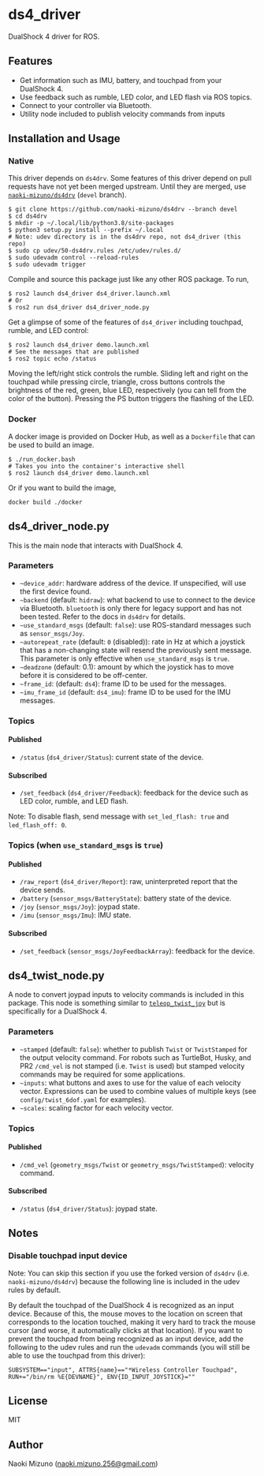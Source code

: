 # ds4_driver

DualShock 4 driver for ROS.

## Features

- Get information such as IMU, battery, and touchpad from your DualShock 4.
- Use feedback such as rumble, LED color, and LED flash via ROS topics.
- Connect to your controller via Bluetooth.
- Utility node included to publish velocity commands from inputs

## Installation and Usage

### Native

This driver depends on `ds4drv`. Some features of this driver depend on pull
requests have not yet been merged upstream. Until they are merged, use
[`naoki-mizuno/ds4drv`](https://github.com/naoki-mizuno/ds4drv/tree/devel)
(`devel` branch).

```console
$ git clone https://github.com/naoki-mizuno/ds4drv --branch devel
$ cd ds4drv
$ mkdir -p ~/.local/lib/python3.8/site-packages
$ python3 setup.py install --prefix ~/.local
# Note: udev directory is in the ds4drv repo, not ds4_driver (this repo)
$ sudo cp udev/50-ds4drv.rules /etc/udev/rules.d/
$ sudo udevadm control --reload-rules
$ sudo udevadm trigger
```

Compile and source this package just like any other ROS package. To run,

```console
$ ros2 launch ds4_driver ds4_driver.launch.xml
# Or
$ ros2 run ds4_driver ds4_driver_node.py
```

Get a glimpse of some of the features of `ds4_driver` including touchpad,
rumble, and LED control:

```
$ ros2 launch ds4_driver demo.launch.xml
# See the messages that are published
$ ros2 topic echo /status
```

Moving the left/right stick controls the rumble. Sliding left and right on the
touchpad while pressing circle, triangle, cross buttons controls the
brightness of the red, green, blue LED, respectively (you can tell from the
color of the button).  Pressing the PS button triggers the flashing of the
LED.

### Docker

A docker image is provided on Docker Hub, as well as a `Dockerfile` that can
be used to build an image.

```
$ ./run_docker.bash
# Takes you into the container's interactive shell
$ ros2 launch ds4_driver demo.launch.xml
```

Or if you want to build the image,

```
docker build ./docker
```

## ds4_driver_node.py

This is the main node that interacts with DualShock 4.

### Parameters

- `~device_addr`: hardware address of the device. If unspecified, will use the
  first device found.
- `~backend` (default: `hidraw`): what backend to use to connect to the device
  via Bluetooth. `bluetooth` is only there for legacy support and has not been
  tested. Refer to the docs in `ds4drv` for details.
- `~use_standard_msgs` (default: `false`): use ROS-standard messages such as
  `sensor_msgs/Joy`.
- `~autorepeat_rate` (default: `0` (disabled)): rate in Hz at which a joystick
  that has a non-changing state will resend the previously sent message. This
  parameter is only effective when `use_standard_msgs` is `true`.
- `~deadzone` (default: 0.1): amount by which the joystick has to move before
  it is considered to be off-center.
- `~frame_id`: (default: `ds4`): frame ID to be used for the messages.
- `~imu_frame_id` (default: `ds4_imu`): frame ID to be used for the IMU
  messages.

### Topics

#### Published

- `/status` (`ds4_driver/Status`): current state of the device.

#### Subscribed

- `/set_feedback` (`ds4_driver/Feedback`): feedback for the device such as
  LED color, rumble, and LED flash.

Note: To disable flash, send message with `set_led_flash: true` and
`led_flash_off: 0`.


### Topics (when `use_standard_msgs` is `true`)

#### Published

- `/raw_report` (`ds4_driver/Report`): raw, uninterpreted report that the device
  sends.
- `/battery` (`sensor_msgs/BatteryState`): battery state of the device.
- `/joy` (`sensor_msgs/Joy`): joypad state.
- `/imu` (`sensor_msgs/Imu`): IMU state.

#### Subscribed

- `/set_feedback` (`sensor_msgs/JoyFeedbackArray`): feedback for the device.

## ds4_twist_node.py

A node to convert joypad inputs to velocity commands is included in this
package. This node is something similar to
[`teleop_twist_joy`](http://wiki.ros.org/teleop_twist_joy) but is specifically
for a DualShock 4.

### Parameters

- `~stamped` (default: `false`): whether to publish `Twist` or `TwistStamped`
  for the output velocity command. For robots such as TurtleBot, Husky, and
  PR2 `/cmd_vel` is not stamped (i.e.  `Twist` is used) but stamped velocity
  commands may be required for some applications.
- `~inputs`: what buttons and axes to use for the value of each velocity
  vector. Expressions can be used to combine values of multiple keys (see
  `config/twist_6dof.yaml` for examples).
- `~scales`: scaling factor for each velocity vector.

### Topics

#### Published

- `/cmd_vel` (`geometry_msgs/Twist` or `geometry_msgs/TwistStamped`): velocity
  command.

#### Subscribed

- `/status` (`ds4_driver/Status`): joypad state.

## Notes

### Disable touchpad input device

Note: You can skip this section if you use the forked version of `ds4drv`
(i.e. `naoki-mizuno/ds4drv`) because the following line is included in the
udev rules by default.

By default the touchpad of the DualShock 4 is recognized as an input device.
Because of this, the mouse moves to the location on screen that corresponds to
the location touched, making it very hard to track the mouse cursor (and
worse, it automatically clicks at that location). If you want to prevent the
touchpad from being recognized as an input device, add the following to the
udev rules and run the `udevadm` commands (you will still be able to use the
touchpad from this driver):

```
SUBSYSTEM=="input", ATTRS{name}=="*Wireless Controller Touchpad", RUN+="/bin/rm %E{DEVNAME}", ENV{ID_INPUT_JOYSTICK}=""
```

## License

MIT

## Author

Naoki Mizuno (naoki.mizuno.256@gmail.com)
